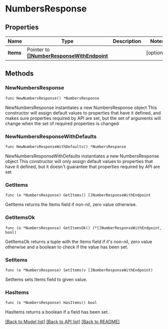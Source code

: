 # NumbersResponse

## Properties

Name | Type | Description | Notes
------------ | ------------- | ------------- | -------------
**Items** | Pointer to [**[]NumberResponseWithEndpoint**](NumberResponseWithEndpoint.md) |  | [optional] 

## Methods

### NewNumbersResponse

`func NewNumbersResponse() *NumbersResponse`

NewNumbersResponse instantiates a new NumbersResponse object
This constructor will assign default values to properties that have it defined,
and makes sure properties required by API are set, but the set of arguments
will change when the set of required properties is changed

### NewNumbersResponseWithDefaults

`func NewNumbersResponseWithDefaults() *NumbersResponse`

NewNumbersResponseWithDefaults instantiates a new NumbersResponse object
This constructor will only assign default values to properties that have it defined,
but it doesn't guarantee that properties required by API are set

### GetItems

`func (o *NumbersResponse) GetItems() []NumberResponseWithEndpoint`

GetItems returns the Items field if non-nil, zero value otherwise.

### GetItemsOk

`func (o *NumbersResponse) GetItemsOk() (*[]NumberResponseWithEndpoint, bool)`

GetItemsOk returns a tuple with the Items field if it's non-nil, zero value otherwise
and a boolean to check if the value has been set.

### SetItems

`func (o *NumbersResponse) SetItems(v []NumberResponseWithEndpoint)`

SetItems sets Items field to given value.

### HasItems

`func (o *NumbersResponse) HasItems() bool`

HasItems returns a boolean if a field has been set.


[[Back to Model list]](../README.md#documentation-for-models) [[Back to API list]](../README.md#documentation-for-api-endpoints) [[Back to README]](../README.md)


